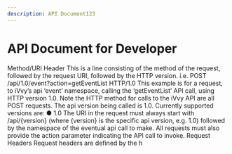 ```yaml
---
description: API Document123
---
```


# API Document for Developer

 Method/URI Header This is a line consisting of the method of the request, followed by the request URI, followed by the HTTP version. i.e. POST /api/1.0/event?action=getEventList HTTP/1.0 This example is for a request, to iVvy’s api ‘event’ namespace, calling the ‘getEventList’ API call, using HTTP version 1.0. Note the HTTP method for calls to the iVvy API are all POST requests. The api version being called is 1.0. Currently supported versions are: ● 1.0 The URI in the request must always start with /api/{version} \(where {version} is the specific api version, e.g. 1.0\) followed by the namespace of the eventual api call to make. All requests must also provide the action parameter indicating the API call to invoke. Request Headers Request headers are defined by the h

